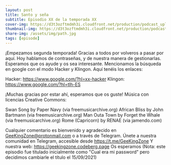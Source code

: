 ```yaml
---
layout: post
title: Santo y seña
subtitle: Episodio XX de la temporada XX
cover-img: https://d3t3ozftmdmh3i.cloudfront.net/production/podcast_uploaded_nologo400/14743809/14743809-1619370372653-eb16be7dd0aee.jpg
thumbnail-img: https://d3t3ozftmdmh3i.cloudfront.net/production/podcast_uploaded_nologo400/14743809/14743809-1619370372653-eb16be7dd0aee.jpg
share-img: /assets/img/path.jpg
tags: [episode]
---
```


¡Empezamos segunda temporada!
Gracias a todos por volveros a pasar por aquí. Hoy hablamos de contraseñas, y de nuestra manera de gestionarlas. Esperamos que os ayude y os sea interesante.
Mencionamos la búsqueda en google con el modo Hacker y Klingon. Aquí tenéis los enlaces:

 Hacker: https://www.google.com/?hl=xx-hacker
 Klingon: https://www.google.com/?hl=tlh-ES

¡Muchas gracias por estar ahí, esperamos que os guste!
Música con licencias Creative Commons:

 Swan Song by Paper Navy (via freemusicarchive.org)
 African Bliss by John Bartmann (via freemusicarchive.org)
 Man Outa Town by Forget the Whale (via freemusicarchive.org)
 Rome (Capricorn) by RENAE (via jamendo.com)

Cualquier comentario es bienvenido y agradecido en GeeKingZone@protonmail.com o a través de Telegram.
Únete a nuestra comunidad en Telegram, accesible desde https://t.me/GeeKingZone
Y nuestra web: https://geekingzone.codeberg.page
Os esperamos
(Nota: este episodio fue titulado inicialmente como "Cual era mi password" pero decidimos cambiarle el título el 15/09/2021)
